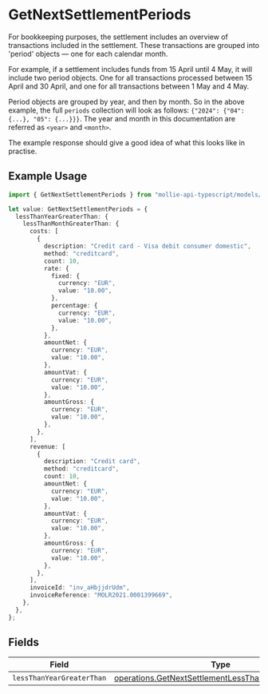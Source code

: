 # GetNextSettlementPeriods

For bookkeeping purposes, the settlement includes an overview of transactions included in the settlement. These transactions are grouped into 'period' objects — one for each calendar month.

For example, if a settlement includes funds from 15 April until 4 May, it will include two period objects. One for all transactions processed between 15 April and 30 April, and one for all transactions between 1 May and 4 May.

Period objects are grouped by year, and then by month. So in the above example, the full `periods` collection will look as follows: `{"2024": {"04": {...}, "05": {...}}}`. The year and month in this documentation are referred as `<year>` and `<month>`.

The example response should give a good idea of what this looks like in practise.

## Example Usage

```typescript
import { GetNextSettlementPeriods } from "mollie-api-typescript/models/operations";

let value: GetNextSettlementPeriods = {
  lessThanYearGreaterThan: {
    lessThanMonthGreaterThan: {
      costs: [
        {
          description: "Credit card - Visa debit consumer domestic",
          method: "creditcard",
          count: 10,
          rate: {
            fixed: {
              currency: "EUR",
              value: "10.00",
            },
            percentage: {
              currency: "EUR",
              value: "10.00",
            },
          },
          amountNet: {
            currency: "EUR",
            value: "10.00",
          },
          amountVat: {
            currency: "EUR",
            value: "10.00",
          },
          amountGross: {
            currency: "EUR",
            value: "10.00",
          },
        },
      ],
      revenue: [
        {
          description: "Credit card",
          method: "creditcard",
          count: 10,
          amountNet: {
            currency: "EUR",
            value: "10.00",
          },
          amountVat: {
            currency: "EUR",
            value: "10.00",
          },
          amountGross: {
            currency: "EUR",
            value: "10.00",
          },
        },
      ],
      invoiceId: "inv_aHbjjdrUdm",
      invoiceReference: "MOLR2021.0001399669",
    },
  },
};
```

## Fields

| Field                                                                                                                      | Type                                                                                                                       | Required                                                                                                                   | Description                                                                                                                |
| -------------------------------------------------------------------------------------------------------------------------- | -------------------------------------------------------------------------------------------------------------------------- | -------------------------------------------------------------------------------------------------------------------------- | -------------------------------------------------------------------------------------------------------------------------- |
| `lessThanYearGreaterThan`                                                                                                  | [operations.GetNextSettlementLessThanYearGreaterThan](../../models/operations/getnextsettlementlessthanyeargreaterthan.md) | :heavy_minus_sign:                                                                                                         | N/A                                                                                                                        |